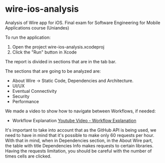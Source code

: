 # wire-ios-analysis
Analysis of Wire app for iOS. Final exam for Software Engineering for Mobile Applications course (Uniandes)


To run the application: 
1. Open the project wire-ios-analysis.xcodeproj
2. Click the "Run" button in Xcode

The report is divided in sections that are in the tab bar.

The sections that are going to be analyzed are:
-  About Wire -> Static Code, Dependencies and Architecture. 
-  UI/UX
-  Eventual Connectivity
-  Security
- Performance

We made a video to show how to navigate between Workflows, if needed: 
- Workflow Explanation [Youtube Video - Workflow Explanation](https://youtu.be/DHYyXXqCHrs)

It's important to take into account that as the GitHub API is being used, we need to have in mind that it's possible to make only 60 requests per hour. With that in mind, when in Dependencies section, in the About Wire part, the table with title Dependencies Info makes requests to certain libraries. Having the requests limitation, you should be careful with the number of times cells are clicked.
